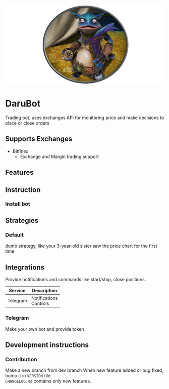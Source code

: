 <p style="display: flex;   align-items: center;  justify-content: center;">
    <a href="https://github.com/leporel/darubot"><img src="./assets/logo.png" width="850" alt="Website link"></a>
</p>

# DaruBot

Trading bot, uses exchanges API for monitoring price and make decisions to place or close orders

## Supports Exchanges

* Bitfinex  
  * Exchange and Margin trading support

## Features

## Instruction

### Install bot

## Strategies

### Default

dumb strategy, like your 3-year-old sister saw the price chart for the first time

## Integrations

Provide notifications and commands like start/stop, close positions.  

| Service          | Description | 
| - | - |
| Telegram       |  Notifications <br>  Controls |

### Telegram

Make your own bot and provide token

## Development instructions

### Contribution 
Make a new branch from dev branch
When new feature added or bug fixed, bump it in `VERSION` file.  
`CHANGELOG.md` contains only new features.  



